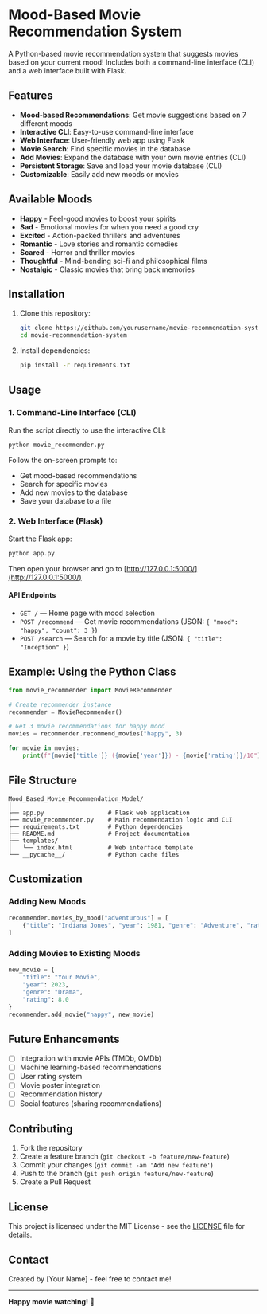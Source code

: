 # Mood-Based Movie Recommendation System

A Python-based movie recommendation system that suggests movies based on your current mood! Includes both a command-line interface (CLI) and a web interface built with Flask.

## Features

- **Mood-based Recommendations**: Get movie suggestions based on 7 different moods
- **Interactive CLI**: Easy-to-use command-line interface
- **Web Interface**: User-friendly web app using Flask
- **Movie Search**: Find specific movies in the database
- **Add Movies**: Expand the database with your own movie entries (CLI)
- **Persistent Storage**: Save and load your movie database (CLI)
- **Customizable**: Easily add new moods or movies

## Available Moods

- **Happy** - Feel-good movies to boost your spirits
- **Sad** - Emotional movies for when you need a good cry
- **Excited** - Action-packed thrillers and adventures
- **Romantic** - Love stories and romantic comedies
- **Scared** - Horror and thriller movies
- **Thoughtful** - Mind-bending sci-fi and philosophical films
- **Nostalgic** - Classic movies that bring back memories

## Installation

1. Clone this repository:
   ```bash
   git clone https://github.com/yourusername/movie-recommendation-system.git
   cd movie-recommendation-system
   ```

2. Install dependencies:
   ```bash
   pip install -r requirements.txt
   ```

## Usage

### 1. Command-Line Interface (CLI)

Run the script directly to use the interactive CLI:
```bash
python movie_recommender.py
```

Follow the on-screen prompts to:
- Get mood-based recommendations
- Search for specific movies
- Add new movies to the database
- Save your database to a file

### 2. Web Interface (Flask)

Start the Flask app:
```bash
python app.py
```
Then open your browser and go to [http://127.0.0.1:5000/](http://127.0.0.1:5000/)

#### API Endpoints

- `GET /` — Home page with mood selection
- `POST /recommend` — Get movie recommendations (JSON: `{ "mood": "happy", "count": 3 }`)
- `POST /search` — Search for a movie by title (JSON: `{ "title": "Inception" }`)

## Example: Using the Python Class

```python
from movie_recommender import MovieRecommender

# Create recommender instance
recommender = MovieRecommender()

# Get 3 movie recommendations for happy mood
movies = recommender.recommend_movies("happy", 3)

for movie in movies:
    print(f"{movie['title']} ({movie['year']}) - {movie['rating']}/10")
```

## File Structure
```
Mood_Based_Movie_Recommendation_Model/
│
├── app.py                  # Flask web application
├── movie_recommender.py    # Main recommendation logic and CLI
├── requirements.txt        # Python dependencies
├── README.md               # Project documentation
├── templates/
│   └── index.html          # Web interface template
└── __pycache__/            # Python cache files
```

## Customization

### Adding New Moods
```python
recommender.movies_by_mood["adventurous"] = [
    {"title": "Indiana Jones", "year": 1981, "genre": "Adventure", "rating": 8.4}
]
```

### Adding Movies to Existing Moods
```python
new_movie = {
    "title": "Your Movie",
    "year": 2023,
    "genre": "Drama",
    "rating": 8.0
}
recommender.add_movie("happy", new_movie)
```

## Future Enhancements

- [ ] Integration with movie APIs (TMDb, OMDb)
- [ ] Machine learning-based recommendations
- [ ] User rating system
- [ ] Movie poster integration
- [ ] Recommendation history
- [ ] Social features (sharing recommendations)

## Contributing

1. Fork the repository
2. Create a feature branch (`git checkout -b feature/new-feature`)
3. Commit your changes (`git commit -am 'Add new feature'`)
4. Push to the branch (`git push origin feature/new-feature`)
5. Create a Pull Request

## License

This project is licensed under the MIT License - see the [LICENSE](LICENSE) file for details.

## Contact

Created by [Your Name] - feel free to contact me!

---

**Happy movie watching! 🍿**